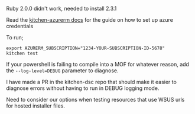 Ruby 2.0.0 didn't work, needed to install 2.3.1

Read the [kitchen-azurerm docs](https://github.com/test-kitchen/kitchen-azurerm) for the guide on how to set up azure credentials

To run;

```
export AZURERM_SUBSCRIPTION="1234-YOUR-SUBSCRIPTION-ID-5678"
kitchen test
```

If your powershell is failing to compile into a MOF for whatever reason, add the `--log-level=DEBUG` parameter to diagnose.

I have made a PR in the kitchen-dsc repo that should make it easier to diagnose errors without having to run in DEBUG logging mode.

Need to consider our options when testing resources that use WSUS urls for hosted installer files.

